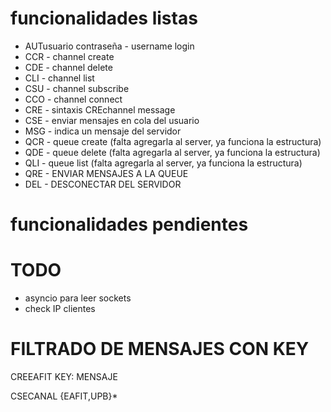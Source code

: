 # funcionalidades listas
- AUTusuario contraseña - username login
- CCR - channel create
- CDE - channel delete
- CLI - channel list
- CSU - channel subscribe
- CCO - channel connect
- CRE - sintaxis CREchannel message
- CSE - enviar mensajes en cola del usuario
- MSG - indica un mensaje del servidor 
- QCR - queue create (falta agregarla al server, ya funciona la estructura)
- QDE - queue delete (falta agregarla al server, ya funciona la estructura)
- QLI - queue list (falta agregarla al server, ya funciona la estructura)
- QRE - ENVIAR MENSAJES A LA QUEUE
- DEL - DESCONECTAR DEL SERVIDOR
# funcionalidades pendientes
# TODO
- asyncio para leer sockets
- check IP clientes


#  FILTRADO DE MENSAJES CON KEY
CREEAFIT KEY: MENSAJE

CSECANAL {EAFIT,UPB}*